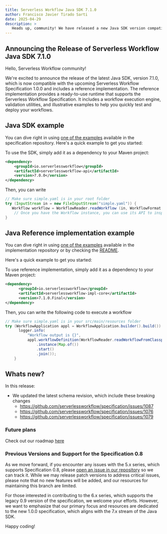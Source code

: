 ```yaml
---
title: Serverless Workflow Java SDK 7.1.0
author: Francisco Javier Tirado Sarti
date: 2025-04-29
description: >
   Heads up, community! We have released a new Java SDK version compatible with Specification 1.0.0.
---
```


## Announcing the Release of Serverless Workflow Java SDK 7.1.0

Hello, Serverless Workflow community!

We're excited to announce the release of the latest Java SDK, version 7.1.0, which is now compatible with the upcoming Serverless Workflow Specification 1.0.0 and includes a reference implementation. The reference implementation provides a ready-to-use runtime that supports the Serverless Workflow Specification. It includes a workflow execution engine, validation utilities, and illustrative examples to help you quickly test and deploy your workflows. 


## Java SDK example

You can dive right in using [one of the examples](https://github.com/serverlessworkflow/specification/tree/main/examples) available in the specification repository. Here's a quick example to get you started:

To use the SDK, simply add it as a dependency to your Maven project:


```xml
<dependency>
    <groupId>io.serverlessworkflow</groupId>
    <artifactId>serverlessworkflow-api</artifactId>
    <version>7.0.0</version>
</dependency>
```

Then, you can write 

```java
// Make sure simple.yaml is in your root folder
try (InputStream in = new FileInputStream("simple.yaml")) {
   Workflow workflow = WorkflowReader.readWorkflow (in, WorkflowFormat.YAML);
    // Once you have the Workflow instance, you can use its API to inspect it
}
```

## Java Reference implementation example 

You can dive right in using [one of the examples](https://github.com/serverlessworkflow/sdk-java/tree/main/examples) available in the implementation repository or by checking the [README](https://github.com/serverlessworkflow/sdk-java/tree/main/impl). 

Here's a quick example to get you started:

To use reference implementation, simply add it as a dependency to your Maven project:

```xml
<dependency>
      <groupId>io.serverlessworkflow</groupId>
      <artifactId>serverlessworkflow-impl-core</artifactId>
      <version>7.1.0.Final</version>
</dependency>
```

Then, you can write the following code to execute a workflow

``` java 
// Make sure simple.yaml is in your src/main/resources folder
try (WorkflowApplication appl = WorkflowApplication.builder().build()) {
      logger.info(
          "Workflow output is {}",
          appl.workflowDefinition(WorkflowReader.readWorkflowFromClasspath("simple.yaml"))
              .instance(Map.of())
              .start()
              .join());
    }
```

## Whats new?

In this release:

- We updated the latest schema revision, which include these breaking changes
  - https://github.com/serverlessworkflow/specification/issues/1087
  - https://github.com/serverlessworkflow/specification/issues/1076
  - https://github.com/serverlessworkflow/specification/issues/1079


### Future plans 

Check out our roadmap [here](https://github.com/serverlessworkflow/sdk-java/milestone/2)

### Previous Versions and Support for the Specification 0.8

As we move forward, if you encounter any issues with the 5.x series, which supports Specification 0.8, please [open an issue in our repository](https://github.com/serverlessworkflow/sdk-java/issues) so we can track it. While we may release patch versions to address critical issues, please note that no new features will be added, and our resources for maintaining this branch are limited.

For those interested in contributing to the 6.x series, which supports the legacy 0.9 version of the specification, we welcome your efforts. However, we want to emphasize that our primary focus and resources are dedicated to the new 1.0.0 specification, which aligns with the 7.x stream of the Java SDK.

Happy coding!
